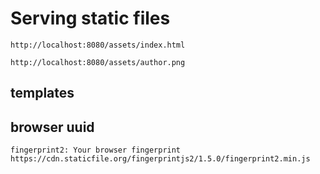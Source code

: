 # 	Serving static files
	
    http://localhost:8080/assets/index.html
    
    http://localhost:8080/assets/author.png

## templates

## browser uuid 

    fingerprint2: Your browser fingerprint
    https://cdn.staticfile.org/fingerprintjs2/1.5.0/fingerprint2.min.js